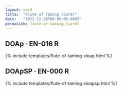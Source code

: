 ```yaml
---
layout: card
title:  "Flute of Taming (card)"
date:   "2022-12-26T06:00:00.000Z"
permalink: flute-of-taming_(card)
---
```


## DOAp &middot; EN-016 R

{% include templates/flute-of-taming-doap.html %}


## DOApSP &middot; EN-000 R

{% include templates/flute-of-taming-doapsp.html %}
